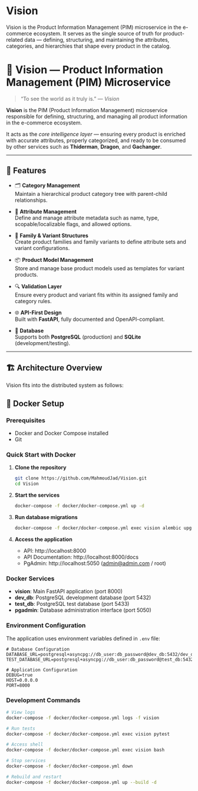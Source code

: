 # Vision
Vision is the Product Information Management (PIM) microservice in the e-commerce ecosystem. It serves as the single source of truth for product-related data — defining, structuring, and maintaining the attributes, categories, and hierarchies that shape every product in the catalog. 

# 🧠 Vision — Product Information Management (PIM) Microservice

> “To see the world as it truly is.” — *Vision*

**Vision** is the PIM (Product Information Management) microservice responsible for defining, structuring, and managing all product information in the e-commerce ecosystem.

It acts as the *core intelligence layer* — ensuring every product is enriched with accurate attributes, properly categorized, and ready to be consumed by other services such as **Thiderman**, **Dragon**, and **Gachanger**.

---

## 🚀 Features

- 🗂 **Category Management**  
  Maintain a hierarchical product category tree with parent-child relationships.

- 🧱 **Attribute Management**  
  Define and manage attribute metadata such as name, type, scopable/localizable flags, and allowed options.

- 🧬 **Family & Variant Structures**  
  Create product families and family variants to define attribute sets and variant configurations.

- 📦 **Product Model Management**  
  Store and manage base product models used as templates for variant products.

- 🔍 **Validation Layer**  
  Ensure every product and variant fits within its assigned family and category rules.

- 🌐 **API-First Design**  
  Built with **FastAPI**, fully documented and OpenAPI-compliant.

- 🧾 **Database**  
  Supports both **PostgreSQL** (production) and **SQLite** (development/testing).

---

## 🏗️ Architecture Overview

Vision fits into the distributed system as follows:

## 🐳 Docker Setup

### Prerequisites
- Docker and Docker Compose installed
- Git

### Quick Start with Docker

1. **Clone the repository**
   ```bash
   git clone https://github.com/MahmoudJad/Vision.git
   cd Vision
   ```

2. **Start the services**
   ```bash
   docker-compose -f docker/docker-compose.yml up -d
   ```

3. **Run database migrations**
   ```bash
   docker-compose -f docker/docker-compose.yml exec vision alembic upgrade head
   ```

4. **Access the application**
   - API: http://localhost:8000
   - API Documentation: http://localhost:8000/docs
   - PgAdmin: http://localhost:5050 (admin@admin.com / root)

### Docker Services

- **vision**: Main FastAPI application (port 8000)
- **dev_db**: PostgreSQL development database (port 5432)
- **test_db**: PostgreSQL test database (port 5433)
- **pgadmin**: Database administration interface (port 5050)

### Environment Configuration

The application uses environment variables defined in `.env` file:

```env
# Database Configuration
DATABASE_URL=postgresql+asyncpg://db_user:db_password@dev_db:5432/dev_db
TEST_DATABASE_URL=postgresql+asyncpg://db_user:db_password@test_db:5432/test_db

# Application Configuration
DEBUG=true
HOST=0.0.0.0
PORT=8000
```

### Development Commands

```bash
# View logs
docker-compose -f docker/docker-compose.yml logs -f vision

# Run tests
docker-compose -f docker/docker-compose.yml exec vision pytest

# Access shell
docker-compose -f docker/docker-compose.yml exec vision bash

# Stop services
docker-compose -f docker/docker-compose.yml down

# Rebuild and restart
docker-compose -f docker/docker-compose.yml up --build -d
```
